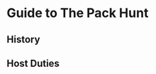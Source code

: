 # Guide to The Pack Hunt

## History

<!-- Include a history of how the group started if you'd like -->

## Host Duties

<!-- What is required of the host to successfully run a Pack Hunt meeting? Include a script, links, resources, etc. here. -->
